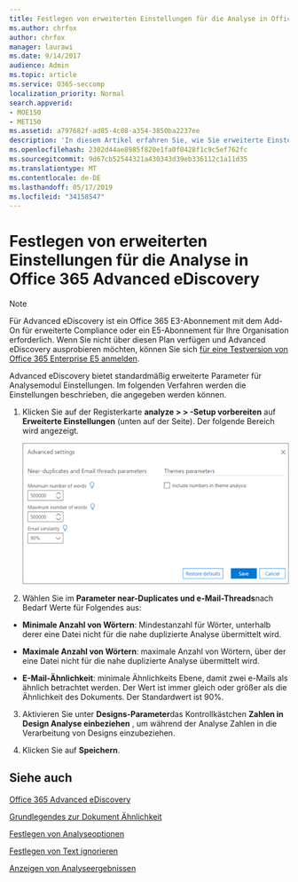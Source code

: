 ```yaml
---
title: Festlegen von erweiterten Einstellungen für die Analyse in Office 365 Advanced eDiscovery
ms.author: chrfox
author: chrfox
manager: laurawi
ms.date: 9/14/2017
audience: Admin
ms.topic: article
ms.service: O365-seccomp
localization_priority: Normal
search.appverid:
- MOE150
- MET150
ms.assetid: a797682f-ad85-4c08-a354-3850ba2237ee
description: 'In diesem Artikel erfahren Sie, wie Sie erweiterte Einstellungen, einschließlich nahe Duplikate, e-Mail-Threads und Designs, für den Analyseprozess in Office 365 Advanced eDiscovery konfigurieren. '
ms.openlocfilehash: 2302d44ae8985f820e1fa0f0428f1c9c5ef762fc
ms.sourcegitcommit: 9d67cb52544321a430343d39eb336112c1a11d35
ms.translationtype: MT
ms.contentlocale: de-DE
ms.lasthandoff: 05/17/2019
ms.locfileid: "34158547"
---
```

# <a name="set-analyze-advanced-settings-in-office-365-advanced-ediscovery"></a>Festlegen von erweiterten Einstellungen für die Analyse in Office 365 Advanced eDiscovery

> [!NOTE]
> Für Advanced eDiscovery ist ein Office 365 E3-Abonnement mit dem Add-On für erweiterte Compliance oder ein E5-Abonnement für Ihre Organisation erforderlich. Wenn Sie nicht über diesen Plan verfügen und Advanced eDiscovery ausprobieren möchten, können Sie sich [für eine Testversion von Office 365 Enterprise E5 anmelden](https://go.microsoft.com/fwlink/p/?LinkID=698279). 
  
Advanced eDiscovery bietet standardmäßig erweiterte Parameter für Analysemodul Einstellungen. Im folgenden Verfahren werden die Einstellungen beschrieben, die angegeben werden können.
  
1. Klicken Sie auf der Registerkarte **analyze \> \> -Setup vorbereiten** auf **Erweiterte Einstellungen** (unten auf der Seite). Der folgende Bereich wird angezeigt. 
    
    ![Erweiterte Einstellungen für ANALYZE festlegen](media/c9ea3017-e19a-456b-a742-c3d07121a3f6.png)
  
2. Wählen Sie im **Parameter near-Duplicates und e-Mail-Threads**nach Bedarf Werte für Folgendes aus:
    
  - **Minimale Anzahl von Wörtern**: Mindestanzahl für Wörter, unterhalb derer eine Datei nicht für die nahe duplizierte Analyse übermittelt wird. 
    
  - **Maximale Anzahl von Wörtern**: maximale Anzahl von Wörtern, über der eine Datei nicht für die nahe duplizierte Analyse übermittelt wird.
    
  - **E-Mail-Ähnlichkeit**: minimale Ähnlichkeits Ebene, damit zwei e-Mails als ähnlich betrachtet werden. Der Wert ist immer gleich oder größer als die Ähnlichkeit des Dokuments. Der Standardwert ist 90%.
    
3. Aktivieren Sie unter **Designs-Parameter**das Kontrollkästchen **Zahlen in Design Analyse einbeziehen** , um während der Analyse Zahlen in die Verarbeitung von Designs einzubeziehen. 
    
4. Klicken Sie auf **Speichern**. 
    
## <a name="see-also"></a>Siehe auch

[Office 365 Advanced eDiscovery](office-365-advanced-ediscovery.md)
  
[Grundlegendes zur Dokument Ähnlichkeit](understand-document-similarity-in-advanced-ediscovery.md)
  
[Festlegen von Analyseoptionen](set-analyze-options-in-advanced-ediscovery.md)
  
[Festlegen von Text ignorieren](set-ignore-text-in-advanced-ediscovery.md)
  
[Anzeigen von Analyseergebnissen](view-analyze-results-in-advanced-ediscovery.md)

